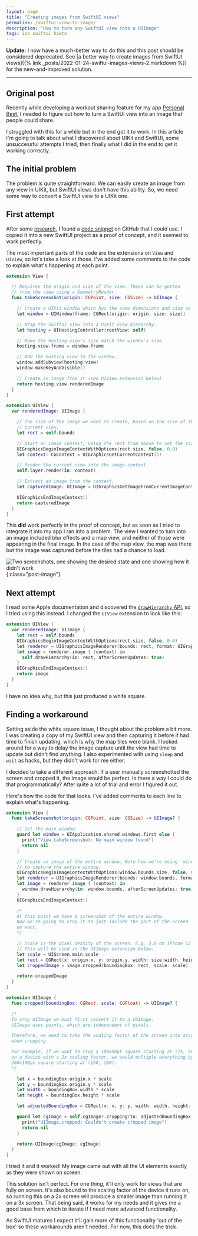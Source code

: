 ```yaml
---
layout: page
title: "Creating images from SwiftUI views"
permalink: /swiftui-view-to-image/
description: "How to turn any SwiftUI view into a UIImage"
tags: ios swiftui howto
---
```


**Update:** I now have a much-better way to do this and this post should be considered deprecated. See [a better way to create images from SwiftUI views]({% link _posts/2022-01-24-swiftui-images-views-2.markdown %}) for the new-and-improved solution.

---

## Original post

Recently while developing a workout sharing feature for my app [Personal Best](/personal-best), I needed to figure out how to turn a SwiftUI view into an image that people could share.

I struggled with this for a while but in the end got it to work. In this article I'm going to talk about what I discovered about UIKit and SwiftUI, some unsuccessful attempts I tried, then finally what I did in the end to get it working correctly.

## The initial problem

The problem is quite straightforward. We can easily create an image from any view in UIKit, but SwiftUI views don't have this ability. So, we need some way to convert a SwiftUI view to a UIKit one.

## First attempt

After some [research](https://stackoverflow.com), I found a [code snippet](https://gist.github.com/SatoTakeshiX/39e111aa93f896e58c74fdc13d19ba0a) on GitHub that I could use. I copied it into a new SwiftUI project as a proof of concept, and it seemed to work perfectly.

The most important parts of the code are the extensions on `View` and `UIView`, so let's take a look at those. I've added some comments to the code to explain what's happening at each point.

```swift
extension View {

  // Requires the origin and size of the view. These can be gotten
  // from the view using a GeometryReader.
  func takeScreenshot(origin: CGPoint, size: CGSize) -> UIImage {

    // Create a UIKit window which has the same dimensions and size as the SwiftUI view.
    let window = UIWindow(frame: CGRect(origin: origin, size: size))

    // Wrap the SwiftUI view into a UIKit view hierarchy.
    let hosting = UIHostingController(rootView: self)

    // Make the hosting view's size match the window's size.
    hosting.view.frame = window.frame

    // Add the hosting view to the window.
    window.addSubview(hosting.view)
    window.makeKeyAndVisible()

    // Create an image from it (see UIView extension below).
    return hosting.view.renderedImage
  }
}

extension UIView {
  var renderedImage: UIImage {

    // The size of the image we want to create, based on the size of the
    // current view.
    let rect = self.bounds

    // Start an image context, using the rect from above to set the size.
    UIGraphicsBeginImageContextWithOptions(rect.size, false, 0.0)
    let context: CGContext = UIGraphicsGetCurrentContext()!

    // Render the current view into the image context.
    self.layer.render(in: context)

    // Extract an image from the context.
    let capturedImage: UIImage = UIGraphicsGetImageFromCurrentImageContext()!

    UIGraphicsEndImageContext()
    return capturedImage
  }
}
```

This **did** work perfectly in the proof of concept, but as soon as I tried to integrate it into my app I ran into a problem. The view I wanted to turn into an image included blur effects and a map view, and neither of those were appearing in the final image. In the case of the map view, the map was there but the image was captured before the tiles had a chance to load.

![Two screenshots, one showing the desired state and one showing how it didn't work](/assets/post-images/screenshot-expectation-vs-reality.png){:class="post-image"}

## Next attempt

I read some Apple documentation and discovered the [`drawHierarchy` API](https://developer.apple.com/documentation/uikit/uiview/1622589-drawhierarchy), so I tried using this instead. I changed the `UIView` extension to look like this:

```swift
extension UIView {
  var renderedImage: UIImage {
    let rect = self.bounds
    UIGraphicsBeginImageContextWithOptions(rect.size, false, 0.0)
    let renderer = UIGraphicsImageRenderer(bounds: rect, format: UIGraphicsImageRendererFormat())
    let image = renderer.image { (context) in
      self.drawHierarchy(in: rect, afterScreenUpdates: true)
    }
    UIGraphicsEndImageContext()
    return image
  }
}
```

I have no idea why, but this just produced a white square.

## Finding a workaround

Setting aside the white square issue, I thought about the problem a bit more. I was creating a copy of my SwiftUI view and then capturing it before it had time to finish updating, which is why the map tiles were blank. I looked around for a way to delay the image capture until the view had time to update but didn't find anything. I also experimented with using `sleep` and `wait` as hacks, but they didn't work for me either.

I decided to take a different approach. If a user manually screenshotted the screen and cropped it, the image would be perfect. Is there a way I could do that programmatically? After quite a lot of trial and error I figured it out.

Here's how the code for that looks. I've added comments to each line to explain what's happening.

```swift
extension View {
  func takeScreenshot(origin: CGPoint, size: CGSize) -> UIImage? {

    // Get the main window.
    guard let window = UIApplication.shared.windows.first else {
      print("View.takeScreenshot: No main window found")
      return nil
    }

    // Create an image of the entire window. Note how we're using `window.bounds` for this
    // to capture the entire window.
    UIGraphicsBeginImageContextWithOptions(window.bounds.size, false, 0.0)
    let renderer = UIGraphicsImageRenderer(bounds: window.bounds, format: UIGraphicsImageRendererFormat())
    let image = renderer.image { (context) in
      window.drawHierarchy(in: window.bounds, afterScreenUpdates: true)
    }
    UIGraphicsEndImageContext()

    /*
    At this point we have a screenshot of the entire window.
    Now we're going to crop it to just include the part of the screen
    we want.
    */

    // Scale is the pixel density of the screen. E.g. 3.0 on iPhone 12 Pro which has a 3x display.
    // This will be used in the UIImage extension below.
    let scale = UIScreen.main.scale
    let rect = CGRect(x: origin.x, y: origin.y, width: size.width, height: size.height)
    let croppedImage = image.cropped(boundingBox: rect, scale: scale)

    return croppedImage
  }
}

extension UIImage {
  func cropped(boundingBox: CGRect, scale: CGFloat) -> UIImage? {

  /*
  To crop UIImage we must first convert it to a CGImage.
  UIImage uses points, which are independent of pixels.

  Therefore, we need to take the scaling factor of the screen into account
  when cropping.

  For example, if we want to crop a 100x50pt square starting at (75, 90) from a UIImage
  on a device with a 2x scaling factor, we would multiple everything by 2 and crop a
  200x100px square starting at (150, 180).
  */

    let x = boundingBox.origin.x * scale
    let y = boundingBox.origin.y * scale
    let width = boundingBox.width * scale
    let height = boundingBox.height * scale

    let adjustedBoundingBox = CGRect(x: x, y: y, width: width, height: height)

    guard let cgImage = self.cgImage?.cropping(to: adjustedBoundingBox) else {
      print("UIImage.cropped: Couldn't create cropped image")
      return nil
    }

    return UIImage(cgImage: cgImage)
  }
}
```

I tried it and it worked! My image came out with all the UI elements exactly as they were shown on screen.

This solution isn't perfect. For one thing, it'll only work for views that are fully on screen. It's also bound to the scaling factor of the device it runs on, so running this on a 2x screen will produce a smaller image than running it on a 3x screen. That being said, it works for my needs and it gives me a good base from which to iterate if I need more advanced functionality.

As SwiftUI matures I expect it'll gain more of this functionality 'out of the box' so these workarounds aren't needed. For now, this does the trick.
